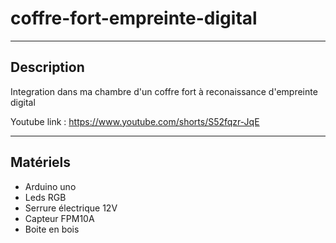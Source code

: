 # coffre-fort-empreinte-digital

-------------------------------------
## Description ##
  
  Integration dans ma chambre d'un coffre fort à reconaissance d'empreinte digital
  
  Youtube link : https://www.youtube.com/shorts/S52fqzr-JqE

-------------------------------------
## Matériels ##

* Arduino uno
* Leds RGB
* Serrure électrique 12V
* Capteur FPM10A
* Boite en bois

